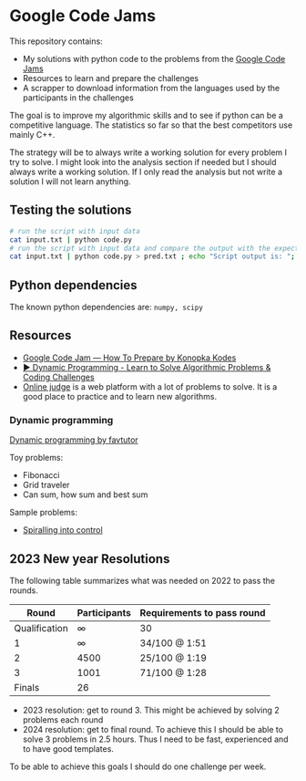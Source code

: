 # Google Code Jams

This repository contains:

- My solutions with python code to the problems from the [Google Code Jams](https://codingcompetitions.withgoogle.com/codejam)
- Resources to learn and prepare the challenges
- A scrapper to download information from the languages used by the participants in the challenges

The goal is to improve my algorithmic skills and to see if python can be a competitive language.
The statistics so far so that the best competitors use mainly C++.

The strategy will be to always write a working solution for every problem I try to solve. I might
look into the analysis section if needed but I should always write a working solution. If I only
read the analysis but not write a solution I will not learn anything.

## Testing the solutions

```bash
# run the script with input data
cat input.txt | python code.py
# run the script with input data and compare the output with the expected output
cat input.txt | python code.py > pred.txt ; echo "Script output is: "; cat pred.txt; echo "Comparison with required output"; diff output.txt pred.txt; rm pred.txt
```

## Python dependencies

The known python dependencies are: `numpy, scipy`

## Resources

- [Google Code Jam — How To Prepare by Konopka Kodes](https://konopkakodes.medium.com/google-code-jam-study-guide-a8c58baf6397)
- [▶️ Dynamic Programming - Learn to Solve Algorithmic Problems & Coding Challenges](https://www.youtube.com/watch?v=oBt53YbR9Kk&t=1638s)
- [Online judge](https://onlinejudge.org/index.php?option=com_onlinejudge&Itemid=8&category=3) is a web platform with
  a lot of problems to solve. It is a good place to practice and to learn new algorithms.

### Dynamic programming

[Dynamic programming by favtutor](https://favtutor.com/blogs/dynamic-programming)

Toy problems:

- Fibonacci
- Grid traveler
- Can sum, how sum and best sum

Sample problems:

- [Spiralling into control](https://codingcompetitions.withgoogle.com/codejam/round/00000000008778ec/0000000000b15a74)

## 2023 New year Resolutions

The following table summarizes what was needed on 2022 to pass the rounds.

| Round         | Participants | Requirements to pass round |
|---------------|--------------|----------------------------|
| Qualification | ∞            | 30                         |
| 1             | ∞            | 34/100 @ 1:51              |
| 2             | 4500         | 25/100 @ 1:19              |
| 3             | 1001         | 71/100 @ 1:28              |
| Finals        | 26           |                            |

- 2023 resolution: get to round 3. This might be achieved by solving 2 problems each round
- 2024 resolution: get to final round. To achieve this I should be able to solve 3 problems in 2.5 hours.
  Thus I need to be fast, experienced and to have good templates.

To be able to achieve this goals I should do one challenge per week.
